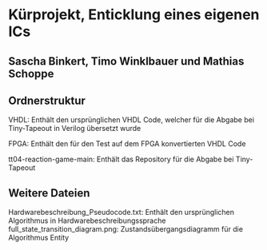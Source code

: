 # Kürprojekt, Enticklung eines eigenen ICs
## Sascha Binkert, Timo Winklbauer und Mathias Schoppe

## Ordnerstruktur
VHDL: Enthält den ursprünglichen VHDL Code, welcher für die Abgabe bei Tiny-Tapeout in Verilog übersetzt wurde 

FPGA: Enthält den für den Test auf dem FPGA konvertierten VHDL Code

tt04-reaction-game-main: Enthält das Repository für die Abgabe bei Tiny-Tapeout

## Weitere Dateien
Hardwarebeschreibung_Pseudocode.txt: Enthält den ursprünglichen Algorithmus in Hardwarebeschreibungssprache
full_state_transition_diagram.png: Zustandsübergangsdiagramm für die Algorithmus Entity

